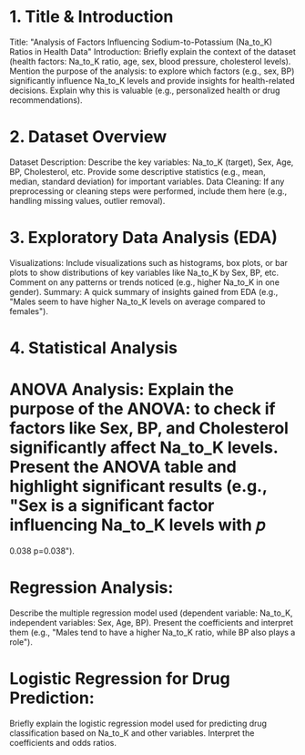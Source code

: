 # 1. Title & Introduction
Title: "Analysis of Factors Influencing Sodium-to-Potassium (Na_to_K) Ratios in Health Data"
Introduction:
Briefly explain the context of the dataset (health factors: Na_to_K ratio, age, sex, blood pressure, cholesterol levels).
Mention the purpose of the analysis: to explore which factors (e.g., sex, BP) significantly influence Na_to_K levels and provide insights for health-related decisions.
Explain why this is valuable (e.g., personalized health or drug recommendations).
# 2. Dataset Overview
Dataset Description:
Describe the key variables: Na_to_K (target), Sex, Age, BP, Cholesterol, etc.
Provide some descriptive statistics (e.g., mean, median, standard deviation) for important variables.
Data Cleaning:
If any preprocessing or cleaning steps were performed, include them here (e.g., handling missing values, outlier removal).
# 3. Exploratory Data Analysis (EDA)
Visualizations:
Include visualizations such as histograms, box plots, or bar plots to show distributions of key variables like Na_to_K by Sex, BP, etc.
Comment on any patterns or trends noticed (e.g., higher Na_to_K in one gender).
Summary:
A quick summary of insights gained from EDA (e.g., "Males seem to have higher Na_to_K levels on average compared to females").
# 4. Statistical Analysis
ANOVA Analysis:
Explain the purpose of the ANOVA: to check if factors like Sex, BP, and Cholesterol significantly affect Na_to_K levels.
Present the ANOVA table and highlight significant results (e.g., "Sex is a significant factor influencing Na_to_K levels with 
𝑝
=
0.038
p=0.038").
# Regression Analysis:
Describe the multiple regression model used (dependent variable: Na_to_K, independent variables: Sex, Age, BP).
Present the coefficients and interpret them (e.g., "Males tend to have a higher Na_to_K ratio, while BP also plays a role").
# Logistic Regression for Drug Prediction:
Briefly explain the logistic regression model used for predicting drug classification based on Na_to_K and other variables.
Interpret the coefficients and odds ratios.

